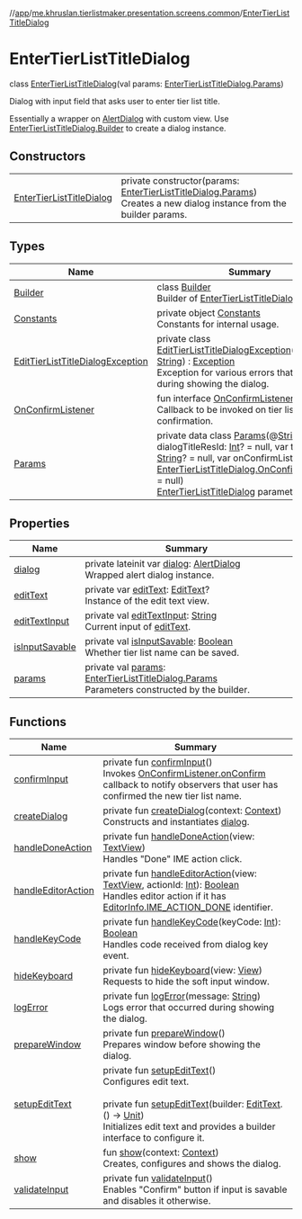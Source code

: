 //[app](../../../index.md)/[me.khruslan.tierlistmaker.presentation.screens.common](../index.md)/[EnterTierListTitleDialog](index.md)

# EnterTierListTitleDialog

class [EnterTierListTitleDialog](index.md)(val params: [EnterTierListTitleDialog.Params](-params/index.md))

Dialog with input field that asks user to enter tier list title.

Essentially a wrapper on [AlertDialog](https://developer.android.com/reference/kotlin/androidx/appcompat/app/AlertDialog.html) with custom view. Use [EnterTierListTitleDialog.Builder](-builder/index.md) to create a dialog instance.

## Constructors

| | |
|---|---|
| [EnterTierListTitleDialog](-enter-tier-list-title-dialog.md) | private constructor(params: [EnterTierListTitleDialog.Params](-params/index.md))<br>Creates a new dialog instance from the builder params. |

## Types

| Name | Summary |
|---|---|
| [Builder](-builder/index.md) | class [Builder](-builder/index.md)<br>Builder of [EnterTierListTitleDialog](index.md). |
| [Constants](-constants/index.md) | private object [Constants](-constants/index.md)<br>Constants for internal usage. |
| [EditTierListTitleDialogException](-edit-tier-list-title-dialog-exception/index.md) | private class [EditTierListTitleDialogException](-edit-tier-list-title-dialog-exception/index.md)(message: [String](https://kotlinlang.org/api/latest/jvm/stdlib/kotlin/-string/index.html)) : [Exception](https://developer.android.com/reference/kotlin/java/lang/Exception.html)<br>Exception for various errors that may occur during showing the dialog. |
| [OnConfirmListener](-on-confirm-listener/index.md) | fun interface [OnConfirmListener](-on-confirm-listener/index.md)<br>Callback to be invoked on tier list title confirmation. |
| [Params](-params/index.md) | private data class [Params](-params/index.md)(@[StringRes](https://developer.android.com/reference/kotlin/androidx/annotation/StringRes.html) var dialogTitleResId: [Int](https://kotlinlang.org/api/latest/jvm/stdlib/kotlin/-int/index.html)? = null, var tierListTitle: [String](https://kotlinlang.org/api/latest/jvm/stdlib/kotlin/-string/index.html)? = null, var onConfirmListener: [EnterTierListTitleDialog.OnConfirmListener](-on-confirm-listener/index.md)? = null)<br>[EnterTierListTitleDialog](index.md) parameters. |

## Properties

| Name | Summary |
|---|---|
| [dialog](dialog.md) | private lateinit var [dialog](dialog.md): [AlertDialog](https://developer.android.com/reference/kotlin/androidx/appcompat/app/AlertDialog.html)<br>Wrapped alert dialog instance. |
| [editText](edit-text.md) | private var [editText](edit-text.md): [EditText](https://developer.android.com/reference/kotlin/android/widget/EditText.html)?<br>Instance of the edit text view. |
| [editTextInput](edit-text-input.md) | private val [editTextInput](edit-text-input.md): [String](https://kotlinlang.org/api/latest/jvm/stdlib/kotlin/-string/index.html)<br>Current input of [editText](edit-text.md). |
| [isInputSavable](is-input-savable.md) | private val [isInputSavable](is-input-savable.md): [Boolean](https://kotlinlang.org/api/latest/jvm/stdlib/kotlin/-boolean/index.html)<br>Whether tier list name can be saved. |
| [params](params.md) | private val [params](params.md): [EnterTierListTitleDialog.Params](-params/index.md)<br>Parameters constructed by the builder. |

## Functions

| Name | Summary |
|---|---|
| [confirmInput](confirm-input.md) | private fun [confirmInput](confirm-input.md)()<br>Invokes [OnConfirmListener.onConfirm](-on-confirm-listener/on-confirm.md) callback to notify observers that user has confirmed the new tier list name. |
| [createDialog](create-dialog.md) | private fun [createDialog](create-dialog.md)(context: [Context](https://developer.android.com/reference/kotlin/android/content/Context.html))<br>Constructs and instantiates [dialog](dialog.md). |
| [handleDoneAction](handle-done-action.md) | private fun [handleDoneAction](handle-done-action.md)(view: [TextView](https://developer.android.com/reference/kotlin/android/widget/TextView.html))<br>Handles &quot;Done&quot; IME action click. |
| [handleEditorAction](handle-editor-action.md) | private fun [handleEditorAction](handle-editor-action.md)(view: [TextView](https://developer.android.com/reference/kotlin/android/widget/TextView.html), actionId: [Int](https://kotlinlang.org/api/latest/jvm/stdlib/kotlin/-int/index.html)): [Boolean](https://kotlinlang.org/api/latest/jvm/stdlib/kotlin/-boolean/index.html)<br>Handles editor action if it has [EditorInfo.IME_ACTION_DONE](https://developer.android.com/reference/kotlin/android/view/inputmethod/EditorInfo.html#ime_action_done) identifier. |
| [handleKeyCode](handle-key-code.md) | private fun [handleKeyCode](handle-key-code.md)(keyCode: [Int](https://kotlinlang.org/api/latest/jvm/stdlib/kotlin/-int/index.html)): [Boolean](https://kotlinlang.org/api/latest/jvm/stdlib/kotlin/-boolean/index.html)<br>Handles code received from dialog key event. |
| [hideKeyboard](hide-keyboard.md) | private fun [hideKeyboard](hide-keyboard.md)(view: [View](https://developer.android.com/reference/kotlin/android/view/View.html))<br>Requests to hide the soft input window. |
| [logError](log-error.md) | private fun [logError](log-error.md)(message: [String](https://kotlinlang.org/api/latest/jvm/stdlib/kotlin/-string/index.html))<br>Logs error that occurred during showing the dialog. |
| [prepareWindow](prepare-window.md) | private fun [prepareWindow](prepare-window.md)()<br>Prepares window before showing the dialog. |
| [setupEditText](setup-edit-text.md) | private fun [setupEditText](setup-edit-text.md)()<br>Configures edit text.<br><br>private fun [setupEditText](setup-edit-text.md)(builder: [EditText](https://developer.android.com/reference/kotlin/android/widget/EditText.html).() -&gt; [Unit](https://kotlinlang.org/api/latest/jvm/stdlib/kotlin/-unit/index.html))<br>Initializes edit text and provides a builder interface to configure it. |
| [show](show.md) | fun [show](show.md)(context: [Context](https://developer.android.com/reference/kotlin/android/content/Context.html))<br>Creates, configures and shows the dialog. |
| [validateInput](validate-input.md) | private fun [validateInput](validate-input.md)()<br>Enables &quot;Confirm&quot; button if input is savable and disables it otherwise. |
